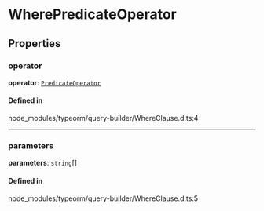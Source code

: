 # WherePredicateOperator

## Properties

### operator

 **operator**: [`PredicateOperator`](../index.md#predicateoperator)

#### Defined in

node_modules/typeorm/query-builder/WhereClause.d.ts:4

___

### parameters

 **parameters**: `string`[]

#### Defined in

node_modules/typeorm/query-builder/WhereClause.d.ts:5
